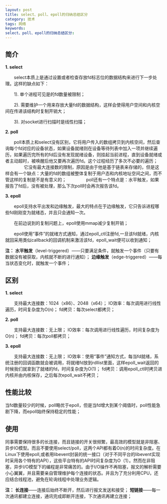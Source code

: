 ```yaml
---
layout: post
title: select、poll、epoll的归纳总结区分
category: 技术
tags: 网络
keywords: 
select、poll、epoll的归纳总结区分: 
---
```



简介
---

**1. select**

　　select本质上是通过设置或者检查存放fd标志位的数据结构来进行下一步处理。这样的缺点如下：

　　1). 单个进程可见是的fd数量被限制；

　　2). 需要维护一个用来存放大量fd的数据结构，这样会使得用户空间和内核空间在传递该结构时复制开销大；

　　3). 对socket进行扫描时是线性扫描；

**2. poll**

　　poll本质上和select没有区别，它将用户传入的数组拷贝到内核空间，然后查询每个fd对应的设备状态，如果设备就绪则在设备等待列表中加入一项并继续遍历，如果遍历完所有的fd后没有发现就绪设备，则挂起当前进程，直到设备就绪或者主动超时，被唤醒后他又要再次遍历fd。这个过程经历了多次不必要的遍历；
　　
　　它没有最大连接数的限制，原因是由于他是基于链表来存储的，但是这样会有一个缺点：大量的fd的数组被整体复制于用户态和内核地址空间之间，而不管这样的复制是不是有意义的；
　　
　　poll还有一个特点是：水平触发，如果报告了fd后，没有被处理，那么下次poll时会再次报告该fd。

**3. epoll**

　　epoll支持水平出发和边缘触发，最大的特点在于边缘触发，它只告诉进程哪些fd刚刚变为就绪态，并且只会通知一次。

　　在前边说到的复制问题上，epoll使用mmap减少复制开销；

　　epoll使用“事件”的就绪方式通知，通过epoll_ctl注册fd,一旦该fd就绪，内核就回采用类似callback的回调机制来激活该fd，epoll_wait便可以收到通知；

**注：**
**水平触发**（level-triggered）——只要满足条件，就触发一个事件（只要有数据没有被获取，内核就不断的进行通知）；
**边缘触发**（edge-triggered）——每当状态变化时，就触发一个事件；

区别
---

**1. select** 

　　支持最大连接数：1024（x86）、2048（x64）； IO效率：每次调用进行线性遍历，时间复杂度为O(n)； fd拷贝：每次select都拷贝；

**2. poll** 

　　支持最大连接数：无上限； IO效率：每次调用进行线性遍历，时间复杂度为O(n)； fd拷贝：每次poll都拷贝；

**3. epoll** 

　　支持最大连接数：无上限； IO效率：使用“事件”通知方式，每当fd就绪，系统注册的回调函数就会被调用，将就绪fd放到rdllist里面，这样epoll_wait返回的时候我们就拿到了就绪的fd，时间复杂度为O(1)； fd拷贝：调用epoll_ctl时拷贝进内核并由内核保存，之后每次epoll_wait不拷贝；

性能比较
---

当fd数量较少的时候，poll略优于epoll，但是当fd增大到某个阈值时，poll性能急剧下降，而epoll始终保持稳定的性能；

使用
---

同事需要保持很多的长连接，而且链接的开关很频繁，最高效的模型就是非阻塞、异步IO模型。而且不要使用select/poll，这两个API都有着O(n)的时间复杂度。在Linux下使用epoll,或者用libevent封装的统一接口（对于不同平台的libevent实现时采用各个特有的API），这些平台特有的API时间复杂度为O（1）。然而在非阻塞，异步I/O模型下的编程是非常痛苦的。由于I/O操作不再阻塞，报文的解析需要小心翼翼，并且需要亲自管理维护每个连接的状态。并且为了充分利用CPU，还应结合线程池，避免在轮询线程中处理业务逻辑。

**注：**
**长连接**——连接后始终不断开，然后进行报文发送和接受；
**短链接**——每一次通讯都建立连接，通讯完成即断开连接，下次通讯再建立连接；
